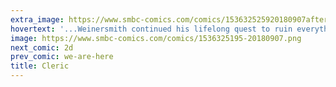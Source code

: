 ```yaml
---
extra_image: https://www.smbc-comics.com/comics/153632525920180907after.png
hovertext: '...Weinersmith continued his lifelong quest to ruin everything nice for everyone.'
image: https://www.smbc-comics.com/comics/1536325195-20180907.png
next_comic: 2d
prev_comic: we-are-here
title: Cleric
---
```


